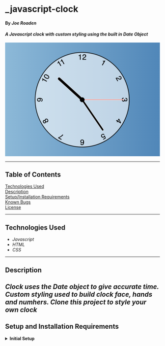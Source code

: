 # _javascript-clock

#### By _Joe Roaden_

#### _A Javascript clock with custom styling using the built in Date Object_


![image](app-screen-shot.png)


---
## Table of Contents
[Technologies Used](#technologies-used)  
[Description](#description)  
[Setup/Installation Requirements](#setup-and-installation-requirements)   
[Known Bugs](#known-bugs)  
[License](#License)

---
## Technologies Used

* _Javascript_
* _HTML_
* _CSS_


---
## Description

_Clock uses the Date object to give accurate time.  Custom styling used to build clock face, hands and numhers. Clone this project to style your own clock_
---
## Setup and Installation Requirements

<details>
<summary><strong>Initial Setup</strong></summary>  

1. Copy the git repository url: https://github.com/joeroaden/javascript-clock
2. Open a shell program and navigate to your desktop.
3. Clone the repository for this project using the `git clone` command and including the copied URL.
4. While still in the shell program, navigate to the root directory of the newly created file named `javascript-clock`.
5. To view the application on your local live server, right click on index.html.

---
## Known Bugs

* _There are no known bugs at this time_

---
## License



[Copyright](/LICENSE) © 2022 Joe Roaden

